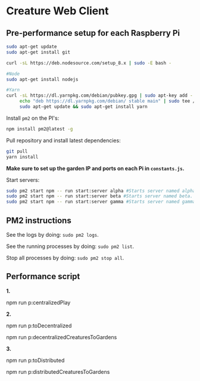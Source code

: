 # Creature Web Client

## Pre-performance setup for each Raspberry Pi

```sh
sudo apt-get update
sudo apt-get install git

curl -sL https://deb.nodesource.com/setup_8.x | sudo -E bash -

#Node
sudo apt-get install nodejs

#Yarn
curl -sL https://dl.yarnpkg.com/debian/pubkey.gpg | sudo apt-key add -
     echo "deb https://dl.yarnpkg.com/debian/ stable main" | sudo tee /etc/apt/sources.list.d/yarn.list
     sudo apt-get update && sudo apt-get install yarn
```

Install `pm2` on the PI's:

```sh
npm install pm2@latest -g
```

Pull repository and install latest dependencies:

```sh
git pull
yarn install
```

**Make sure to set up the garden IP and ports on each Pi in `constants.js`.**

Start servers:

```sh
sudo pm2 start npm -- run start:server alpha #Starts server named alpha.
sudo pm2 start npm -- run start:server beta #Starts server named beta.
sudo pm2 start npm -- run start:server gamma #Starts server named gamma.
```

## PM2 instructions

See the logs by doing: `sudo pm2 logs`.

See the running processes by doing: `sudo pm2 list`.

Stop all processes by doing: `sudo pm2 stop all`.


## Performance script

**1.**

npm run p:centralizedPlay

**2.**

npm run p:toDecentralized

npm run p:decentralizedCreaturesToGardens

**3.**

npm run p:toDistributed

npm run p:distributedCreaturesToGardens